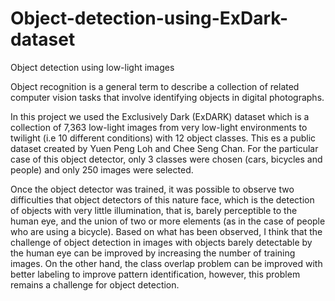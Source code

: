 # Object-detection-using-ExDark-dataset
Object detection using  low-light images

Object recognition is a general term to describe a collection of related computer vision tasks that involve identifying objects in digital photographs.

In this project we used the Exclusively Dark (ExDARK) dataset which is a collection of 7,363 low-light images from very low-light environments to twilight (i.e 10 different conditions) with 12 object classes. This es a public dataset created by Yuen Peng Loh and Chee Seng Chan. For the particular case of this object detector, only 3 classes were chosen (cars, bicycles and people) and only 250 images were selected.

Once the object detector was trained, it was possible to observe two difficulties that object detectors of this nature face, which is the detection of objects with very little illumination, that is, barely perceptible to the human eye, and the union of two or more elements (as in the case of people who are using a bicycle). Based on what has been observed, I think that the challenge of object detection in images with objects barely detectable by the human eye can be improved by increasing the number of training images. On the other hand, the class overlap problem can be improved with better labeling to improve pattern identification, however, this problem remains a challenge for object detection.

